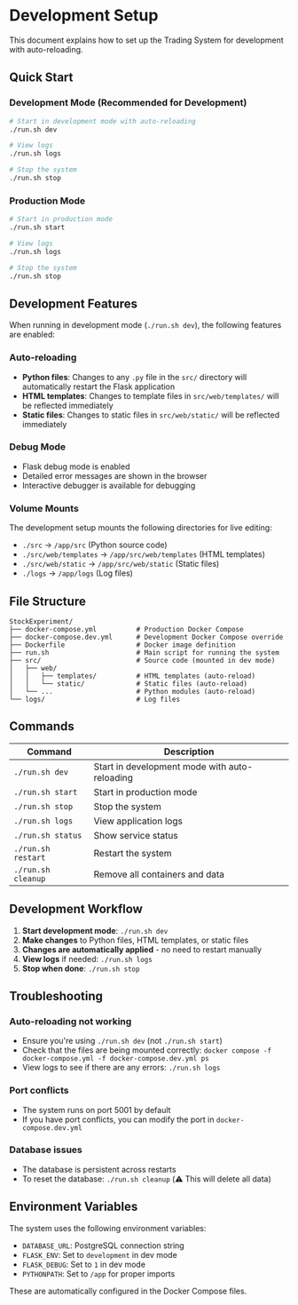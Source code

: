 # Development Setup

This document explains how to set up the Trading System for development with auto-reloading.

## Quick Start

### Development Mode (Recommended for Development)

```bash
# Start in development mode with auto-reloading
./run.sh dev

# View logs
./run.sh logs

# Stop the system
./run.sh stop
```

### Production Mode

```bash
# Start in production mode
./run.sh start

# View logs
./run.sh logs

# Stop the system
./run.sh stop
```

## Development Features

When running in development mode (`./run.sh dev`), the following features are enabled:

### Auto-reloading
- **Python files**: Changes to any `.py` file in the `src/` directory will automatically restart the Flask application
- **HTML templates**: Changes to template files in `src/web/templates/` will be reflected immediately
- **Static files**: Changes to static files in `src/web/static/` will be reflected immediately

### Debug Mode
- Flask debug mode is enabled
- Detailed error messages are shown in the browser
- Interactive debugger is available for debugging

### Volume Mounts
The development setup mounts the following directories for live editing:
- `./src` → `/app/src` (Python source code)
- `./src/web/templates` → `/app/src/web/templates` (HTML templates)
- `./src/web/static` → `/app/src/web/static` (Static files)
- `./logs` → `/app/logs` (Log files)

## File Structure

```
StockExperiment/
├── docker-compose.yml          # Production Docker Compose
├── docker-compose.dev.yml      # Development Docker Compose override
├── Dockerfile                  # Docker image definition
├── run.sh                      # Main script for running the system
├── src/                        # Source code (mounted in dev mode)
│   ├── web/
│   │   ├── templates/          # HTML templates (auto-reload)
│   │   └── static/             # Static files (auto-reload)
│   └── ...                     # Python modules (auto-reload)
└── logs/                       # Log files
```

## Commands

| Command | Description |
|---------|-------------|
| `./run.sh dev` | Start in development mode with auto-reloading |
| `./run.sh start` | Start in production mode |
| `./run.sh stop` | Stop the system |
| `./run.sh logs` | View application logs |
| `./run.sh status` | Show service status |
| `./run.sh restart` | Restart the system |
| `./run.sh cleanup` | Remove all containers and data |

## Development Workflow

1. **Start development mode**: `./run.sh dev`
2. **Make changes** to Python files, HTML templates, or static files
3. **Changes are automatically applied** - no need to restart manually
4. **View logs** if needed: `./run.sh logs`
5. **Stop when done**: `./run.sh stop`

## Troubleshooting

### Auto-reloading not working
- Ensure you're using `./run.sh dev` (not `./run.sh start`)
- Check that the files are being mounted correctly: `docker compose -f docker-compose.yml -f docker-compose.dev.yml ps`
- View logs to see if there are any errors: `./run.sh logs`

### Port conflicts
- The system runs on port 5001 by default
- If you have port conflicts, you can modify the port in `docker-compose.dev.yml`

### Database issues
- The database is persistent across restarts
- To reset the database: `./run.sh cleanup` (⚠️ This will delete all data)

## Environment Variables

The system uses the following environment variables:
- `DATABASE_URL`: PostgreSQL connection string
- `FLASK_ENV`: Set to `development` in dev mode
- `FLASK_DEBUG`: Set to `1` in dev mode
- `PYTHONPATH`: Set to `/app` for proper imports

These are automatically configured in the Docker Compose files.
